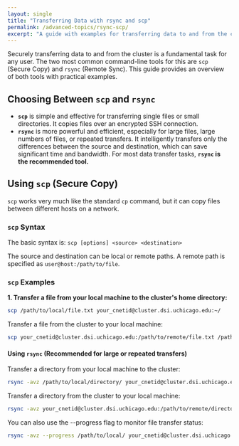 ```yaml
---
layout: single
title: "Transferring Data with rsync and scp"
permalink: /advanced-topics/rsync-scp/
excerpt: "A guide with examples for transferring data to and from the cluster using rsync and scp."
---
```


Securely transferring data to and from the cluster is a fundamental task for any user. The two most common command-line tools for this are `scp` (Secure Copy) and `rsync` (Remote Sync). This guide provides an overview of both tools with practical examples.

## Choosing Between `scp` and `rsync`

*   **`scp`** is simple and effective for transferring single files or small directories. It copies files over an encrypted SSH connection.
*   **`rsync`** is more powerful and efficient, especially for large files, large numbers of files, or repeated transfers. It intelligently transfers only the differences between the source and destination, which can save significant time and bandwidth. For most data transfer tasks, **`rsync` is the recommended tool.**

## Using `scp` (Secure Copy)

`scp` works very much like the standard `cp` command, but it can copy files between different hosts on a network.

### `scp` Syntax

The basic syntax is:
`scp [options] <source> <destination>`

The source and destination can be local or remote paths. A remote path is specified as `user@host:/path/to/file`.

### `scp` Examples

**1. Transfer a file from your local machine to the cluster's home directory:**

```bash
scp /path/to/local/file.txt your_cnetid@cluster.dsi.uchicago.edu:~/
```

Transfer a file from the cluster to your local machine:

```bash
scp your_cnetid@cluster.dsi.uchicago.edu:/path/to/remote/file.txt /path/to/local/directory/
```

#### Using `rsync` (Recommended for large or repeated transfers)

Transfer a directory from your local machine to the cluster:

```bash
rsync -avz /path/to/local/directory/ your_cnetid@cluster.dsi.uchicago.edu:/path/to/remote/directory/
```

Transfer a directory from the cluster to your local machine:

```bash
rsync -avz your_cnetid@cluster.dsi.uchicago.edu:/path/to/remote/directory/ /path/to/local/directory/
```

You can also use the --progress flag to monitor file transfer status:

```bash
rsync -avz --progress /path/to/local/ your_cnetid@cluster.dsi.uchicago.edu:/remote/path/
```
